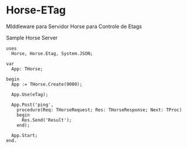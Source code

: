 # Horse-ETag
MIddleware para Servidor Horse para Controle de Etags

Sample Horse Server
```delphi
uses
  Horse, Horse.Etag, System.JSON;

var
  App: THorse;

begin
  App := THorse.Create(9000);

  App.Use(eTag);

  App.Post('ping',
    procedure(Req: THorseRequest; Res: THorseResponse; Next: TProc)
	begin
      Res.Send('Result');
    end);

  App.Start;
end.
```